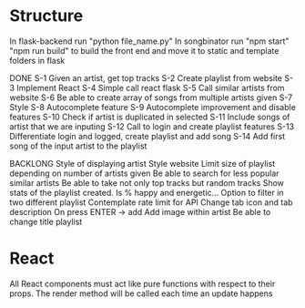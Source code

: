 # Structure

In flask-backend run "python file_name.py"
In songbinator run "npm start"
"npm run build" to build the front end and move it to static and template folders in flask

DONE
S-1 Given an artist, get top tracks
S-2 Create playlist from website
S-3 Implement React
S-4 Simple call react flask
S-5 Call similar artists from website
S-6 Be able to create array of songs from multiple artists given
S-7 Style
S-8 Autocomplete feature
S-9 Autocomplete improvement and disable features
S-10 Check if artist is duplicated in selected
S-11 Include songs of artist that we are inputing
S-12 Call to login and create playlist features
S-13 Differentiate login and logged, create playlist and add song
S-14 Add first song of the input artist to the playlist

BACKLONG
Style of displaying artist
Style website
Limit size of playlist depending on number of artists given
Be able to search for less popular similar artists
Be able to take not only top tracks but random tracks
Show stats of the playlist created. Is % happy and energetic...
Option to filter in two different playlist
Contemplate rate limit for API
Change tab icon and tab description
On press ENTER -> add
Add image within artist
Be able to change title playlist

# React
All React components must act like pure functions with respect to their props.
The render method will be called each time an update happens